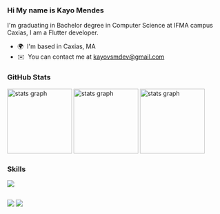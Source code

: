 ### Hi My name is Kayo Mendes

I'm graduating in Bachelor degree in Computer Science at IFMA campus Caxias, I am a Flutter developer.

* 🌍  I'm based in Caxias, MA
* ✉️  You can contact me at [kayovsmdev@gmail.com](mailto:kayovsmdev@gmail.com)

### GitHub Stats

<div align="left">
  <img src="https://github-readme-stats.vercel.app/api?username=kayovsm&show_icons=true&theme=tokyonight&hide_border=false&include_all_commits=true&count_private=false" height="150" alt="stats graph"/>
  <img src="https://github-readme-streak-stats.herokuapp.com/?user=kayovsm&theme=tokyonight&hide_border=false" height="150" alt="stats graph"  />
  <img src = "https://github-readme-stats.vercel.app/api/top-langs/?username=kayovsm&layout=compact&langs_count=6&theme=tokyonight" height="150" alt="stats graph" />
</div>

### Skills

<p align="left">
<div align="left">
  <a href="#">
    <img src="https://skillicons.dev/icons?i=dart,flutter,kotlin,python,firebase,sqlite,mysql,figma&theme=dark" />
  </a>
</div>
  
  ##
 
<div>  
  <a href = "mailto:kayovsmdev@gmail.com"><img src="https://img.shields.io/badge/-Gmail-%23333?style=for-the-badge&logo=gmail&logoColor=white" target="_blank"></a>
  <a href="https://www.linkedin.com/in/kayo-vinicius-40754a219" target="_blank"><img src="https://img.shields.io/badge/-LinkedIn-%230077B5?style=for-the-badge&logo=linkedin&logoColor=white" target="_blank"></a> 
  
</div>
